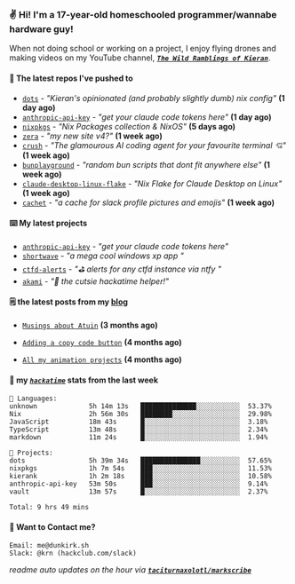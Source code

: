 ### ✌️ Hi! I'm a 17-year-old homeschooled programmer/wannabe hardware guy!

When not doing school or working on a project, I enjoy flying drones and making videos on my YouTube channel, [**_`The Wild Ramblings of Kieran`_**](https://youtube.com/@kieran.rambles).

#### 👷 The latest repos I've pushed to

- [`dots`](https://github.com/taciturnaxolotl/dots) - _"Kieran's opinionated (and probably slightly dumb) nix config"_ **(1 day ago)**
- [`anthropic-api-key`](https://github.com/taciturnaxolotl/anthropic-api-key) - _"get your claude code tokens here"_ **(1 day ago)**
- [`nixpkgs`](https://github.com/NixOS/nixpkgs) - _"Nix Packages collection & NixOS"_ **(5 days ago)**
- [`zera`](https://github.com/taciturnaxolotl/zera) - _"my new site v4?"_ **(1 week ago)**
- [`crush`](https://github.com/charmbracelet/crush) - _"The glamourous AI coding agent for your favourite terminal 💘"_ **(1 week ago)**
- [`bunplayground`](https://github.com/taciturnaxolotl/bunplayground) - _"random bun scripts that dont fit anywhere else"_ **(1 week ago)**
- [`claude-desktop-linux-flake`](https://github.com/k3d3/claude-desktop-linux-flake) - _"Nix Flake for Claude Desktop on Linux"_ **(1 week ago)**
- [`cachet`](https://github.com/taciturnaxolotl/cachet) - _"a cache for slack profile pictures and emojis"_ **(1 week ago)**

#### ⌨️ My latest projects

- [`anthropic-api-key`](https://github.com/taciturnaxolotl/anthropic-api-key) - _"get your claude code tokens here"_
- [`shortwave`](https://github.com/taciturnaxolotl/shortwave) - _"a mega cool windows xp app "_
- [`ctfd-alerts`](https://github.com/taciturnaxolotl/ctfd-alerts) - _"⛳ alerts for any ctfd instance via ntfy "_
- [`akami`](https://github.com/taciturnaxolotl/akami) - _"🌷 the cutsie hackatime helper!"_

#### 🗒️ the latest posts from my [blog](https://dunkirk.sh)

- [`Musings about Atuin`](https://dunkirk.sh/blog/atuin/) **(3 months ago)**

- [`Adding a copy code button`](https://dunkirk.sh/blog/adding-a-copy-button/) **(4 months ago)**

- [`All my animation projects`](https://dunkirk.sh/blog/my-animations/) **(4 months ago)**



#### 📡 my [_`hackatime`_](https://waka.hackclub.com) stats from the last week

```text
💾 Languages:
unknown             5h 14m 13s   ██████████████░░░░░░░░░░░  53.37%
Nix                 2h 56m 30s   ████████░░░░░░░░░░░░░░░░░  29.98%
JavaScript          18m 43s      █░░░░░░░░░░░░░░░░░░░░░░░░  3.18%
TypeScript          13m 48s      █░░░░░░░░░░░░░░░░░░░░░░░░  2.34%
markdown            11m 24s      █░░░░░░░░░░░░░░░░░░░░░░░░  1.94%

💼 Projects:
dots                5h 39m 34s   ███████████████░░░░░░░░░░  57.65%
nixpkgs             1h 7m 54s    ███░░░░░░░░░░░░░░░░░░░░░░  11.53%
kierank             1h 2m 18s    ███░░░░░░░░░░░░░░░░░░░░░░  10.58%
anthropic-api-key   53m 50s      ███░░░░░░░░░░░░░░░░░░░░░░  9.14%
vault               13m 57s      █░░░░░░░░░░░░░░░░░░░░░░░░  2.37%

Total: 9 hrs 49 mins
```

#### 📮 Want to Contact me?

```text
Email: me@dunkirk.sh
Slack: @krn (hackclub.com/slack)
```

_readme auto updates on the hour via [**`taciturnaxolotl/markscribe`**](https://github.com/taciturnaxolotl/markscribe)_

